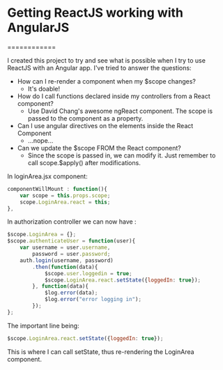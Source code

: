 # Getting ReactJS working with AngularJS
============

I created this project to try and see what is possible when I try to use ReactJS with an Angular app.  I've tried to answer the questions:
* How can I re-render a component when my $scope changes?
	* It's doable!
* How do I call functions declared inside my controllers from a React component?
	* Use David Chang's awesome ngReact component.  The scope is passed to the component as a property.
* Can I use angular directives on the elements inside the React Component
	* ...nope...
* Can we update the $scope FROM the React component?
	* Since the scope is passed in, we can modify it.  Just remember to call scope.$apply() after modifications.

In loginArea.jsx component:

```js
componentWillMount : function(){
	var scope = this.props.scope;
	scope.LoginArea.react = this;
},
```

In authorization controller we can now have :

```js
$scope.LoginArea = {};
$scope.authenticateUser = function(user){
	var username = user.username,
		password = user.password;
	auth.login(username, password)
		.then(function(data){
			$scope.user.loggedin = true;
			$scope.LoginArea.react.setState({loggedIn: true});
		}, function(data){
			$log.error(data);
			$log.error("error logging in");
		});
};
```

The important line being:

```js
$scope.LoginArea.react.setState({loggedIn: true});
```

This is where I can call setState, thus re-rendering the LoginArea component.

